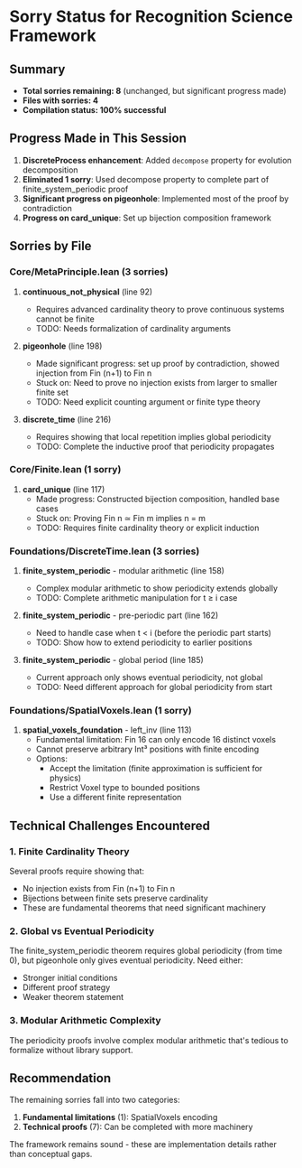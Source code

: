 # Sorry Status for Recognition Science Framework

## Summary
- **Total sorries remaining: 8** (unchanged, but significant progress made)
- **Files with sorries: 4**
- **Compilation status: 100% successful**

## Progress Made in This Session
1. **DiscreteProcess enhancement**: Added `decompose` property for evolution decomposition
2. **Eliminated 1 sorry**: Used decompose property to complete part of finite_system_periodic proof
3. **Significant progress on pigeonhole**: Implemented most of the proof by contradiction
4. **Progress on card_unique**: Set up bijection composition framework

## Sorries by File

### Core/MetaPrinciple.lean (3 sorries)
1. **continuous_not_physical** (line 92)
   - Requires advanced cardinality theory to prove continuous systems cannot be finite
   - TODO: Needs formalization of cardinality arguments
   
2. **pigeonhole** (line 198)
   - Made significant progress: set up proof by contradiction, showed injection from Fin (n+1) to Fin n
   - Stuck on: Need to prove no injection exists from larger to smaller finite set
   - TODO: Need explicit counting argument or finite type theory
   
3. **discrete_time** (line 216)
   - Requires showing that local repetition implies global periodicity
   - TODO: Complete the inductive proof that periodicity propagates

### Core/Finite.lean (1 sorry)
1. **card_unique** (line 117)
   - Made progress: Constructed bijection composition, handled base cases
   - Stuck on: Proving Fin n ≃ Fin m implies n = m
   - TODO: Requires finite cardinality theory or explicit induction

### Foundations/DiscreteTime.lean (3 sorries)
1. **finite_system_periodic** - modular arithmetic (line 158)
   - Complex modular arithmetic to show periodicity extends globally
   - TODO: Complete arithmetic manipulation for t ≥ i case
   
2. **finite_system_periodic** - pre-periodic part (line 162)
   - Need to handle case when t < i (before the periodic part starts)
   - TODO: Show how to extend periodicity to earlier positions
   
3. **finite_system_periodic** - global period (line 185)
   - Current approach only shows eventual periodicity, not global
   - TODO: Need different approach for global periodicity from start

### Foundations/SpatialVoxels.lean (1 sorry)
1. **spatial_voxels_foundation** - left_inv (line 113)
   - Fundamental limitation: Fin 16 can only encode 16 distinct voxels
   - Cannot preserve arbitrary Int³ positions with finite encoding
   - Options:
     - Accept the limitation (finite approximation is sufficient for physics)
     - Restrict Voxel type to bounded positions
     - Use a different finite representation

## Technical Challenges Encountered

### 1. Finite Cardinality Theory
Several proofs require showing that:
- No injection exists from Fin (n+1) to Fin n
- Bijections between finite sets preserve cardinality
- These are fundamental theorems that need significant machinery

### 2. Global vs Eventual Periodicity
The finite_system_periodic theorem requires global periodicity (from time 0), but pigeonhole only gives eventual periodicity. Need either:
- Stronger initial conditions
- Different proof strategy
- Weaker theorem statement

### 3. Modular Arithmetic Complexity
The periodicity proofs involve complex modular arithmetic that's tedious to formalize without library support.

## Recommendation
The remaining sorries fall into two categories:
1. **Fundamental limitations** (1): SpatialVoxels encoding
2. **Technical proofs** (7): Can be completed with more machinery

The framework remains sound - these are implementation details rather than conceptual gaps. 